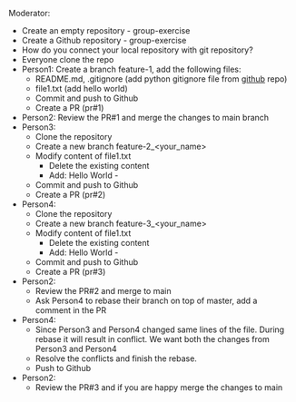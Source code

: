 Moderator:
- Create an empty repository - group-exercise
- Create a Github repository - group-exercise
- How do you connect your local repository with git repository?
- Everyone clone the repo
- Person1: Create a branch feature-1, add the following files:
    - README.md, .gitignore (add python gitignore file from [github](https://github.com/github/gitignore) repo)
    - file1.txt (add hello world)
    - Commit and push to Github
    - Create a PR (pr#1)
- Person2: Review the PR#1 and merge the changes to main branch
- Person3:
    - Clone the repository
    - Create a new branch feature-2_<your_name>
    - Modify content of file1.txt
        - Delete the existing content
        - Add: Hello World - <your name>
    - Commit and push to Github
    - Create a PR (pr#2)
- Person4:
    - Clone the repository
    - Create a new branch feature-3_<your_name>
    - Modify content of file1.txt
        - Delete the existing content
        - Add: Hello World - <your name>
    - Commit and push to Github
    - Create a PR (pr#3)
- Person2:
    - Review the PR#2 and merge to main
    - Ask Person4 to rebase their branch on top of master, add a comment in the PR
- Person4:
    - Since Person3 and Person4 changed same lines of the file. During rebase it will result in conflict. We want both the changes from Person3 and Person4
    - Resolve the conflicts and finish the rebase.
    - Push to Github
- Person2:
    - Review the PR#3 and if you are happy merge the changes to main